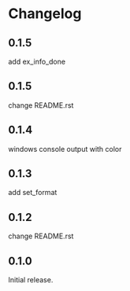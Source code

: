 # Changelog

## 0.1.5

add ex_info_done

## 0.1.5

change README.rst

## 0.1.4

windows console output with color

## 0.1.3

add set_format

## 0.1.2

change README.rst

## 0.1.0

Initial release.


